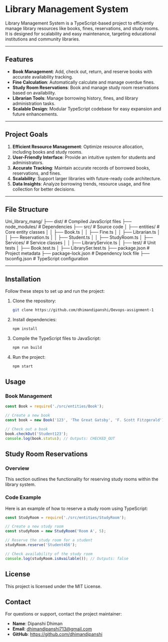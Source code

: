 # Library Management System

Library Management System is a TypeScript-based project to efficiently manage library resources like books, fines, reservations, and study rooms. It is designed for scalability and easy maintenance, targeting educational institutions and community libraries.

---

## Features

- **Book Management**: Add, check out, return, and reserve books with accurate availability tracking.
- **Fine Calculation**: Automatically calculate and manage overdue fines.
- **Study Room Reservations**: Book and manage study room reservations based on availability.
- **Librarian Tools**: Manage borrowing history, fines, and library administration tasks.
- **Scalable Design**: Modular TypeScript codebase for easy expansion and future enhancements.

---

## Project Goals

1. **Efficient Resource Management**: Optimize resource allocation, including books and study rooms.
2. **User-Friendly Interface**: Provide an intuitive system for students and administrators.
3. **Accurate Tracking**: Maintain accurate records of borrowed books, reservations, and fines.
4. **Scalability**: Support larger libraries with future-ready code architecture.
5. **Data Insights**: Analyze borrowing trends, resource usage, and fine collection for better decisions.

---

## File Structure

Uni_library_mang/ ├── dist/ # Compiled JavaScript files ├── node_modules/ # Dependencies ├── src/ # Source code │ ├── entities/ # Core entity classes │ │ ├── Book.ts │ │ ├── Fine.ts │ │ ├── Librarian.ts │ │ ├── Reservation.ts │ │ ├── Student.ts │ │ ├── StudyRoom.ts │ ├── Services/ # Service classes │ │ ├── LibraryService.ts │ ├── test/ # Unit tests │ ├── Book.test.ts │ ├── LibrarySer.test.ts ├── package.json # Project metadata ├── package-lock.json # Dependency lock file ├── tsconfig.json # TypeScript configuration


---

## Installation

Follow these steps to set up and run the project:

1. Clone the repository:
   ```bash
   git clone https://github.com/dhimandipanshi/Devops-assignment-1

2. Install dependencies: 
   ```bash
   npm install 

3. Compile the TypeScript files to JavaScript:
   ```bash
   npm run build

4. Run the project: 
   ```bash
   npm start

## Usage

### Book Management

```typescript
const Book = require('./src/entities/Book');

// Create a new book
const book = new Book('123', 'The Great Gatsby', 'F. Scott Fitzgerald');

// Check out a book
book.checkOut('Student123');
console.log(book.status); // Outputs: CHECKED_OUT
```

## Study Room Reservations

### Overview

This section outlines the functionality for reserving study rooms within the library system.

### Code Example

Here is an example of how to reserve a study room using TypeScript:

```typescript
const StudyRoom = require('./src/entities/StudyRoom');

// Create a new study room
const studyRoom = new StudyRoom('Room A', 5);

// Reserve the study room for a student
studyRoom.reserve('Student456');

// Check availability of the study room
console.log(studyRoom.isAvailable()); // Outputs: false 
```

## License

This project is licensed under the MIT License.

## Contact

For questions or support, contact the project maintainer:

- **Name**: Dipanshi Dhiman
- **Email**: dhimandipanshi713@gmail.com
- **GitHub**: https://github.com/dhimandipanshi
    
